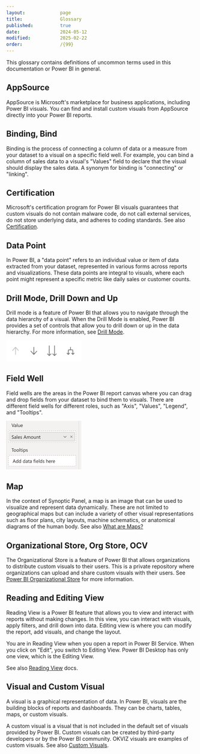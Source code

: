 ```yaml
---
layout:             page
title:              Glossary
published:          true
date:               2024-05-12
modified:           2025-02-22
order:              /{99}
---
```


This glossary contains definitions of uncommon terms used in this documentation or Power BI in general.

## AppSource

AppSource is Microsoft's marketplace for business applications, including Power BI visuals. You can find and install custom visuals from AppSource directly into your Power BI reports.

## Binding, Bind

Binding is the process of connecting a column of data or a measure from your dataset to a visual on a specific field well. For example, you can bind a column of sales data to a visual's "Values" field to declare that the visual should display the sales data. A synonym for binding is "connecting" or "linking".

## Certification

Microsoft's certification program for Power BI visuals guarantees that custom visuals do not contain malware code, do not call external services, do not store underlying data, and adheres to coding standards. See also [Certification](./certification.md).


## Data Point

In Power BI, a "data point" refers to an individual value or item of data extracted from your dataset, represented in various forms across reports and visualizations. These data points are integral to visuals, where each point might represent a specific metric like daily sales or customer counts.

## Drill Mode, Drill Down and Up

Drill mode is a feature of Power BI that allows you to navigate through the data hierarchy of a visual. When the Drill Mode is enabled, Power BI provides a set of controls that allow you to drill down or up in the data hierarchy. For more information, see [Drill Mode](https://learn.microsoft.com/en-us/power-bi/consumer/end-user-drill).

<img src="images/drill-controls.png" width="200">

## Field Well

Field wells are the areas in the Power BI report canvas where you can drag and drop fields from your dataset to bind them to visuals. There are different field wells for different roles, such as "Axis", "Values", "Legend", and "Tooltips". 

<img src="images/field-well.png" width="200">

## Map

In the context of Synoptic Panel, a map is an image that can be used to visualize and represent data dynamically. These are not limited to geographical maps but can include a variety of other visual representations such as floor plans, city layouts, machine schematics, or anatomical diagrams of the human body. See also [What are Maps?](./synoptic-panel/concepts/maps/index.md)

## Organizational Store, Org Store, OCV

The Organizational Store is a feature of Power BI that allows organizations to distribute custom visuals to their users. This is a private repository where organizations can upload and share custom visuals with their users. See  [Power BI Organizational Store](./get-started/org-store.md) for more information.

## Reading and Editing View

Reading View is a Power BI feature that allows you to view and interact with reports without making changes. In this view, you can interact with visuals, apply filters, and drill down into data. Editing view is where you can modify the report, add visuals, and change the layout. 

You are in Reading View when you open a report in Power BI Service. When you click on "Edit", you switch to Editing View. Power BI Desktop has only one view, which is the Editing View.

See also [Reading View](https://learn.microsoft.com/en-us/power-bi/consumer/end-user-reading-view#reading-view) docs.

## Visual and Custom Visual

A visual is a graphical representation of data. In Power BI, visuals are the building blocks of reports and dashboards. They can be charts, tables, maps, or custom visuals.

A custom visual is a visual that is not included in the default set of visuals provided by Power BI. Custom visuals can be created by third-party developers or by the Power BI community. OKVIZ visuals are examples of custom visuals. See also [Custom Visuals](./get-started/custom-visuals.md).
